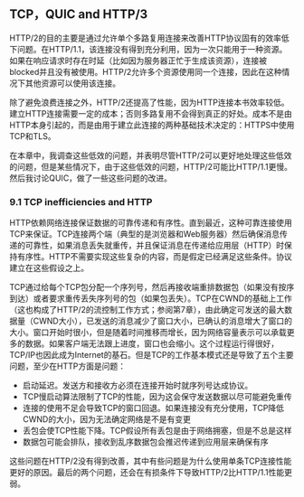 ## TCP，QUIC and HTTP/3

HTTP/2的目的主要是通过允许单个多路复用连接来改善HTTP协议固有的效率低下问题。在HTTP/1.1，该连接没有得到充分利用，因为一次只能用于一种资源。如果在响应请求时存在时延（比如因为服务器正忙于生成该资源），连接被blocked并且没有被使用。HTTP/2允许多个资源使用同一个连接，因此在这种情况下其他资源可以使用该连接。

除了避免浪费连接之外，HTTP/2还提高了性能，因为HTTP连接本书效率较低。建立HTTP连接需要一定的成本；否则多路复用不会得到真正的好处。成本不是由HTTP本身引起的，而是由用于建立此连接的两种基础技术决定的：HTTPS中使用TCP和TLS。

在本章中，我调查这些低效的问题，并表明尽管HTTP/2可以更好地处理这些低效的问题，但是某些情况下，由于这些低效的问题，HTTP/2可能比HTTP/1.1更慢。然后我讨论QUIC，做了一些这些问题的改进。

### 9.1 TCP inefficiencies and HTTP

HTTP依赖网络连接保证数据的可靠传递和有序性。直到最近，这种可靠连接使用TCP来保证。TCP连接两个端（典型的是浏览器和Web服务器）然后确保消息传递的可靠性，如果消息丢失就重传，并且保证消息在传递给应用层（HTTP）时保持有序性。HTTP不需要实现这些复杂的内容，而是假定已经满足这些条件。协议建立在这些假设之上。

TCP通过给每个TCP包分配一个序列号，然后再接收端重排数据包（如果没有按序到达）或者要求重传丢失序列号的包（如果包丢失）。TCP在CWND的基础上工作（这也构成了HTTP/2的流控制工作方式；参阅第7章），由此确定可发送的最大数据量（CWND大小），已发送的消息减少了窗口大小，已确认的消息增大了窗口的大小。窗口开始时很小，但是随着时间推移而增长，因为网络容量表示可以承载更多的数据。如果客户端无法跟上进度，窗口也会缩小。这个过程运行得很好，TCP/IP也因此成为Internet的基石。但是TCP的工作基本模式还是导致了五个主要问题，至少在HTTP方面是问题：

- 启动延迟。发送方和接收方必须在连接开始时就序列号达成协议。
- TCP慢启动算法限制了TCP的性能，因为这会保守发送数据以尽可能避免重传
- 连接的使用不足会导致TCP的窗口回退。如果连接没有充分使用，TCP降低CWND的大小，因为无法确定网络是不是有变更
- 丢包会使TCP性能下降。TCP假设所有丢包是由于网络拥塞，但是不总是这样
- 数据包可能会排队，接收到乱序数据包会推迟传递到应用层来确保有序

这些问题在HTTP/2没有得到改善，其中有些问题是为什么使用单条TCP连接性能更好的原因。最后的两个问题，还会在有损条件下导致HTTP/2比HTTP/1.1性能更弱。